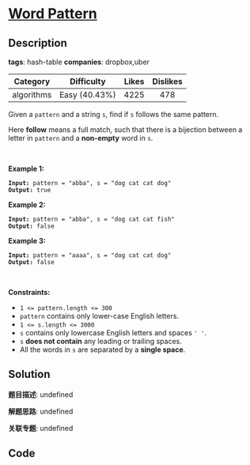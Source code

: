 # [Word Pattern](https://leetcode.com/problems/word-pattern/description/)

## Description

**tags**: hash-table
**companies**: dropbox,uber

| Category | Difficulty | Likes | Dislikes |
| :------: | :--------: | :---: | :------: |
| algorithms | Easy (40.43%) | 4225 | 478 |

<p>Given a <code>pattern</code> and a string <code>s</code>, find if <code>s</code>&nbsp;follows the same pattern.</p>

<p>Here <b>follow</b> means a full match, such that there is a bijection between a letter in <code>pattern</code> and a <b>non-empty</b> word in <code>s</code>.</p>

<p>&nbsp;</p>
<p><strong class="example">Example 1:</strong></p>

<pre><code><strong>Input:</strong> pattern = &quot;abba&quot;, s = &quot;dog cat cat dog&quot;
<strong>Output:</strong> true</code></pre>

<p><strong class="example">Example 2:</strong></p>

<pre><code><strong>Input:</strong> pattern = &quot;abba&quot;, s = &quot;dog cat cat fish&quot;
<strong>Output:</strong> false</code></pre>

<p><strong class="example">Example 3:</strong></p>

<pre><code><strong>Input:</strong> pattern = &quot;aaaa&quot;, s = &quot;dog cat cat dog&quot;
<strong>Output:</strong> false</code></pre>

<p>&nbsp;</p>
<p><strong>Constraints:</strong></p>

<ul>
	<li><code>1 &lt;= pattern.length &lt;= 300</code></li>
	<li><code>pattern</code> contains only lower-case English letters.</li>
	<li><code>1 &lt;= s.length &lt;= 3000</code></li>
	<li><code>s</code> contains only lowercase English letters and spaces <code>&#39; &#39;</code>.</li>
	<li><code>s</code> <strong>does not contain</strong> any leading or trailing spaces.</li>
	<li>All the words in <code>s</code> are separated by a <strong>single space</strong>.</li>
</ul>



## Solution

**题目描述**: undefined

**解题思路**: undefined

**关联专题**: undefined

## Code